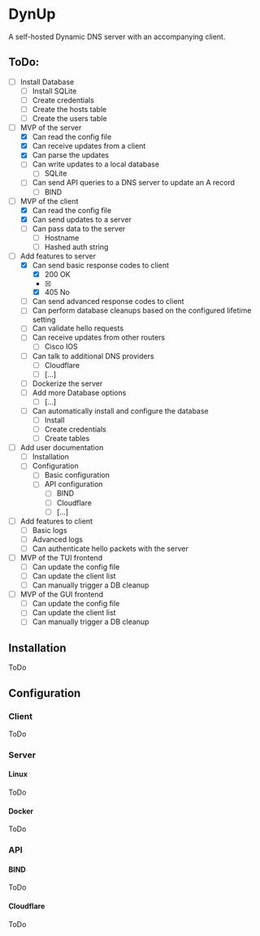 # DynUp
A self-hosted Dynamic DNS server with an accompanying client.

## ToDo:
- [ ] Install Database
    - [ ] Install SQLite
    - [ ] Create credentials
    - [ ] Create the hosts table
    - [ ] Create the users table

- [ ] MVP of the server
	- [x] Can read the config file
    - [x] Can receive updates from a client
    - [x] Can parse the updates
    - [ ] Can write updates to a local database
        - [ ] SQLite
    - [ ] Can send API queries to a DNS server to update an A record
       - [ ] BIND

- [ ] MVP of the client
    - [x] Can read the config file
    - [x] Can send updates to a server
    - [ ] Can pass data to the server
        - [ ] Hostname
        - [ ] Hashed auth string

- [ ] Add features to server
    - [x] Can send basic response codes to client
        - [x] 200 OK
        - [x] 
        - [x] 405 No
    - [ ] Can send advanced response codes to client
    - [ ] Can perform database cleanups based on the configured lifetime setting
    - [ ] Can validate hello requests
    - [ ] Can receive updates from other routers
        - [ ] Cisco IOS
    - [ ] Can talk to additional DNS providers
        - [ ] Cloudflare
        - [ ] \[...\]
    - [ ] Dockerize the server
    - [ ] Add more Database options
        - [ ] \[...\]
    - [ ] Can automatically install and configure the database
        - [ ] Install
        - [ ] Create credentials
        - [ ] Create tables

- [ ] Add user documentation
    - [ ] Installation
    - [ ] Configuration
        - [ ] Basic configuration
        - [ ] API configuration
            - [ ] BIND
            - [ ] Cloudflare
            - [ ] \[...\]

- [ ] Add features to client
    - [ ] Basic logs
    - [ ] Advanced logs
    - [ ] Can authenticate hello packets with the server

- [ ] MVP of the TUI frontend
    - [ ] Can update the config file
    - [ ] Can update the client list
    - [ ] Can manually trigger a DB cleanup

- [ ] MVP of the GUI frontend
    - [ ] Can update the config file
    - [ ] Can update the client list
    - [ ] Can manually trigger a DB cleanup

## Installation
ToDo

## Configuration
### Client
ToDo

### Server
#### Linux
ToDo
#### Docker
ToDo

### API
#### BIND
ToDo
#### Cloudflare
ToDo
